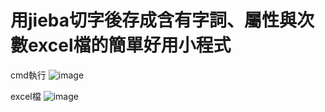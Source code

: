 # 用jieba切字後存成含有字詞、屬性與次數excel檔的簡單好用小程式

cmd執行
![image](https://imgur.com/a/0pd5rBQ)

excel檔
![image](https://imgur.com/a/FoiVNRb)
